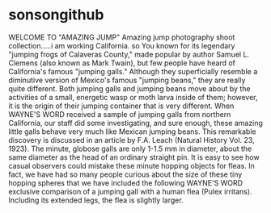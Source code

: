 # sonsongithub
WELCOME TO "AMAZING JUMP" Amazing jump photography shoot collection.....i am working California. so You  known for its legendary "jumping frogs of Calaveras County," made popular by author Samuel L. Clemens (also known as Mark Twain), but few people have heard of California's famous "jumping galls." Although they superficially resemble a diminutive version of Mexico's famous "jumping beans," they are really quite different. Both jumping galls and jumping beans move about by the activities of a small, energetic wasp or moth larva inside of them; however, it is the origin of their jumping container that is very different. When WAYNE'S WORD received a sample of jumping galls from northern California, our staff did some investigating, and sure enough, these amazing little galls behave very much like Mexican jumping beans. This remarkable discovery is discussed in an article by F.A. Leach (Natural History Vol. 23, 1923). The minute, globose galls are only 1-1.5 mm in diameter, about the same diameter as the head of an ordinary straight pin. It is easy to see how casual observers could mistake these minute hopping objects for fleas. In fact, we have had so many people curious about the size of these tiny hopping spheres that we have included the following WAYNE'S WORD exclusive comparison of a jumping gall with a human flea (Pulex irritans). Including its extended legs, the flea is slightly larger.
